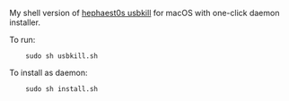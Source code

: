 My shell version of [hephaest0s usbkill](https://github.com/hephaest0s/usbkill) for macOS with one-click daemon installer.

To run: 

```shell
	sudo sh usbkill.sh
```
To install as daemon:

```shell
	sudo sh install.sh
```
